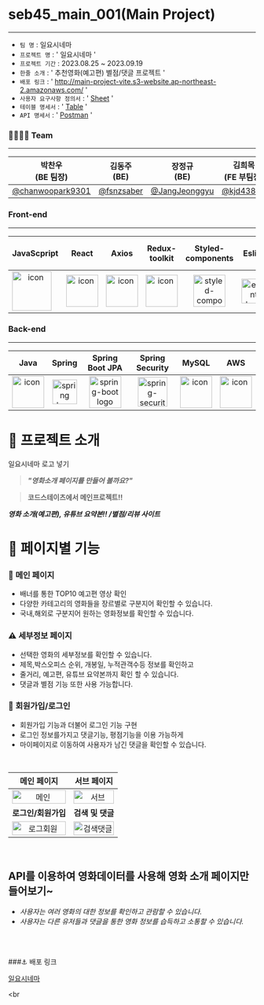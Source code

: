 # seb45_main_001(Main Project)
****


- `팀 명` : 일요시네마
- `프로젝트 명` : ' 일요시네마 '
- `프로젝트 기간` : 2023.08.25 ~ 2023.09.19
- `한줄 소개` : ' 추천영화(예고편) 별점/댓글 프로젝트 '
- `배포 링크` : ' http://main-project-vite.s3-website.ap-northeast-2.amazonaws.com/ '
- `사용자 요구사항 정의서` : ' [Sheet](https://docs.google.com/spreadsheets/d/1U7Vlj4t5spDbqPujWPVQcI-AfbUuPUzBybnNid8MrXM/edit#gid=847248528) '
- `테이블 명세서` : ' [Table](https://file.notion.so/f/f/82d63a72-8254-4cde-bf1e-b2597b7c099c/b3f5e166-c20f-4977-8449-76de3dcabdb8/%EC%9D%BC%EC%9A%94%EC%8B%9C%EB%84%A4%EB%A7%88_%ED%85%8C%EC%9D%B4%EB%B8%94_%EB%AA%85%EC%84%B8%EC%84%9C.pdf?id=37b07140-f427-487c-a7cc-3765df25bf04&table=block&spaceId=82d63a72-8254-4cde-bf1e-b2597b7c099c&expirationTimestamp=1695340800000&signature=s-PgISXbcxFPjRpG16gQUr2-VU88u6O4AhvPUTWZ93w&downloadName=%EC%9D%BC%EC%9A%94%EC%8B%9C%EB%84%A4%EB%A7%88+%ED%85%8C%EC%9D%B4%EB%B8%94+%EB%AA%85%EC%84%B8%EC%84%9C.pdf) '
- `API 명세서` : ' [Postman](https://documenter.getpostman.com/view/27567184/2s9YC1VZ8Y#972a978e-5a16-4c25-acac-dc10b5571c0f) '


### 👨‍👨‍👧‍👧 Team
***
| 박찬우 <br> (BE 팀장)                             | 김동주 <br> (BE) | 장정규 <br> (BE)                            | 김희목 <br> (FE 부팀장)                         | 서강의 <br> (FE)   | 정진용 <br> (FE)    |
|----------------------------------------------|-----------|------------------------------------------|-------------------------------------------|-----------------|------------------|
| [@chanwoopark9301](https://github.com/chanwoopark9301) | [@fsnzsaber](https://github.com/fsnzsaber) | [@JangJeonggyu](https://github.com/JangJeonggyu) | [@kjd43871](https://github.com/kjd43871) | [@ColmiismaL](https://github.com/ColmiismaL) | [@jinyong1015](https://github.com/jinyong1015) |


### Front-end
***
|   JavaScpript      | React | Axios | Redux-toolkit | Styled-components | Eslint | Prettier | Typescript  |   React router dom   | Vite |
|:------------------:| :---: | :---: | :-----------: | :---------------: | :----: | :------: | :----------: | :--------------------------------------------------------------: | :--------------------------------------------------------------: |
| <div style="display: flex; align-items: flex-start;"><img src="https://techstack-generator.vercel.app/js-icon.svg" alt="icon" width="80" height="80" /></div> | <div style="display: flex; align-items: flex-start;"><img src="https://techstack-generator.vercel.app/react-icon.svg" alt="icon" width="65" height="65" /></div> | <div style="display: flex; align-items: flex-start;"><img src="https://axios-http.com/assets/logo.svg" alt="icon" width="65" height="65" /></div> | <div style="display: flex; align-items: flex-start;"><img src="https://repository-images.githubusercontent.com/347723622/92065800-865a-11eb-9626-dff3cb7fef55" alt="icon" width="65" height="65" /></div> | <img alt="styled-components logo" src="https://www.styled-components.com/atom.png" width="65" height="65" ></div> | <img alt="eslint logo" src="https://techstack-generator.vercel.app/eslint-icon.svg" height="50" width="50"></div> | <div style="display: flex; align-items: flex-start;"><img alt="prettier logo" src="https://techstack-generator.vercel.app/prettier-icon.svg" width="65" height="65" ></div> | <div style="display: flex; align-items: flex-start;"><img src="https://static.codenary.co.kr/framework_logo/typescript.png" width="65" height="65" /></div> | <div style="display: flex; align-items: flex-start;"><img src="https://images.velog.io/images/cjy0029/post/1037984e-a895-4dfd-8ce5-0f3381b98845/reactrouter.jpeg" width="65" height="65" /></div> | <div style="display: flex; align-items: flex-start;"><img src="https://ko.vitejs.dev/logo.svg" width="65" height="65" /></div> | <div style="display: flex; align-items: flex-start;"><img src="https://ko.vitejs.dev/logo.svg" width="65" height="65" /></div> | <div style="display: flex; align-items: flex-start;"><img src="https://ko.vitejs.dev/logo.svg" width="65" height="65" /></div> | <div style="display: flex; align-items: flex-start;"><img src="https://ko.vitejs.dev/logo.svg" width="65" height="65" /></div> | <div style="display: flex; align-items: flex-start;"><img src="https://ko.vitejs.dev/logo.svg" width="65" height="65" /></div> |

### Back-end
***
|   Java   |   Spring   |                                                  Spring Boot JPA                                                   |   Spring Security   |   MySQL   |   AWS   |
| :----------------------------------------------------------: | :----------------------------------------------------------: |:------------------------------------------------------------------------------------------------------------------:| :----------------------------------------------------------: | :----------------------------------------------------------: | :----------------------------------------------------------: |
| <div style="display: flex; align-items: flex-start;"><img src="https://techstack-generator.vercel.app/java-icon.svg" alt="icon" width="65" height="65" /></div> | <img alt="spring logo" src="https://www.vectorlogo.zone/logos/springio/springio-icon.svg" height="50" width="50" > | <img alt="spring-boot logo" src="https://t1.daumcdn.net/cfile/tistory/27034D4F58E660F616" width="65" height="65" > |  <img alt="spring-security logo" width="60px" src="https://camo.githubusercontent.com/923e99a57f8a456fdade5f65b35ada254be277612ddc991afb702d8dfd880d4f/68747470733a2f2f63646e2e73696d706c6569636f6e732e6f72672f737072696e677365637572697479" width="85" height=auto > | <div style="display: flex; align-items: flex-start;"><img src="https://techstack-generator.vercel.app/mysql-icon.svg" alt="icon" width="65" height="65" /></div> | <div style="display: flex; align-items: flex-start;"><img src="https://techstack-generator.vercel.app/aws-icon.svg" alt="icon" width="65" height="65" /></div> |


# 🗽 프로젝트 소개

일요시네마 로고 넣기

> **_"영화소개 페이지를 만들어 볼까요?"_**

> **코드스테이츠에서 메인프로젝트!!**

**_영화 소개(예고편), 유튜브 요약본!! /별점/리뷰 사이트_**


# 🚀 페이지별 기능

### 🚧 **메인 페이지**

- 배너를 통한 TOP10 예고편 영상 확인
- 다양한 카테고리의 영화들을 장르별로 구분지어 확인할 수 있습니다.
- 국내,해외로 구분지어 원하는 영화정보를 확인할 수 있습니다.

### ⚠️ **세부정보 페이지**

- 선택한 영화의 세부정보를 확인할 수 있습니다.
- 제목,박스오피스 순위, 개봉일, 누적관객수등 정보를 확인하고
- 줄거리, 예고편, 유튜브 요약본까지 확인 할 수 있습니다.
- 댓글과 별점 기능 또한 사용 가능합니다.

### 🔑 **회원가입/로그인**

- 회원가입 기능과 더불어 로그인 기능 구현
- 로그인 정보를가지고 댓글기능, 평점기능을 이용 가능하게
- 마이페이지로 이동하여 사용자가 남긴 댓글을 확인할 수 있습니다.


<br>

| **메인 페이지** | **서브 페이지** |
| :---: | :---: |
| <img src="https://github.com/codestates-seb/seb45_main_001/assets/129961035/31ee4e17-beb7-4b6f-be94-5346fb0617da" alt="메인" width="100%"/> | <img src="https://github.com/codestates-seb/seb45_main_001/assets/129961035/933749f9-6b47-4d07-b9e7-a5c846d01740" alt="서브" width="100%"/> |
| **로그인/회원가입** | **검색 및 댓글** |
| <img src="https://github.com/codestates-seb/seb45_main_001/assets/129961035/12a2b51c-7716-40e8-826a-580e88667142" alt="로그회원" width="100%"/> | <img src="https://github.com/codestates-seb/seb45_main_001/assets/129961035/9332c02b-38ff-46e9-aaea-6c2fc07b2819" alt="검색댓글" width="100%"/> |

<br>

## **API를 이용하여 영화데이터를 사용해 영화 소개 페이지만들어보기~**

- _사용자는 여러 영화의 대한 정보를 확인하고 관람할 수 있습니다._
- _사용자는 다른 유저들과 댓글을 통한 영화 정보를 습득하고 소통할 수 있습니다._

<br>
<br>

###⚓ 배포 링크

[일요시네마](http://main-project-vite.s3-website.ap-northeast-2.amazonaws.com/)

<br
  
